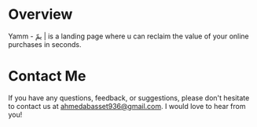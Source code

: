 # Overview

Yamm - يمّ | is a landing page where u can reclaim the value of your online purchases in seconds.


# Contact Me
If you have any questions, feedback, or suggestions, please don't hesitate to contact us at [ahmedabasset936@gmail.com](ahmedabasset936@gmail.com). I would love to hear from you!


